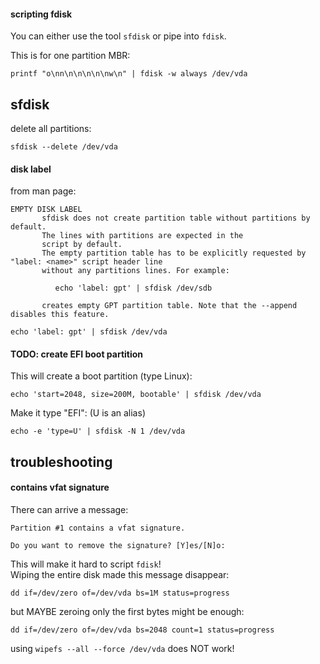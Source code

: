 #### scripting fdisk

You can either use the tool `sfdisk` or pipe into `fdisk`.

This is for one partition MBR:
```
printf "o\nn\n\n\n\n\nw\n" | fdisk -w always /dev/vda
```

## sfdisk

delete all partitions:
```
sfdisk --delete /dev/vda
```

#### disk label

from man page:
```
EMPTY DISK LABEL
       sfdisk does not create partition table without partitions by default.
	   The lines with partitions are expected in the
       script by default.
	   The empty partition table has to be explicitly requested by "label: <name>" script header line
       without any partitions lines. For example:

          echo 'label: gpt' | sfdisk /dev/sdb

       creates empty GPT partition table. Note that the --append disables this feature.
```

```
echo 'label: gpt' | sfdisk /dev/vda
```

#### TODO: create EFI boot partition

This will create a boot partition (type Linux):
```
echo 'start=2048, size=200M, bootable' | sfdisk /dev/vda
```

Make it type "EFI": (U is an alias)
```
echo -e 'type=U' | sfdisk -N 1 /dev/vda
```

## troubleshooting

#### contains vfat signature

There can arrive a message:
```
Partition #1 contains a vfat signature.

Do you want to remove the signature? [Y]es/[N]o:
```

This will make it hard to script `fdisk`!\
Wiping the entire disk made this message disappear:
```
dd if=/dev/zero of=/dev/vda bs=1M status=progress
```
but MAYBE zeroing only the first bytes might be enough:
```
dd if=/dev/zero of=/dev/vda bs=2048 count=1 status=progress
```

using `wipefs --all --force /dev/vda` does NOT work!
